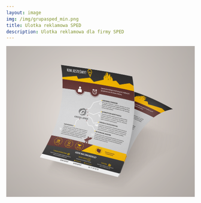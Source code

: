 ```yaml
---
layout: image 
img: /img/grupasped_min.png
title: Ulotka reklamowa SPED
description: Ulotka reklamowa dla firmy SPED
---
```


<img src="/img/grupasped.png" alt="">
